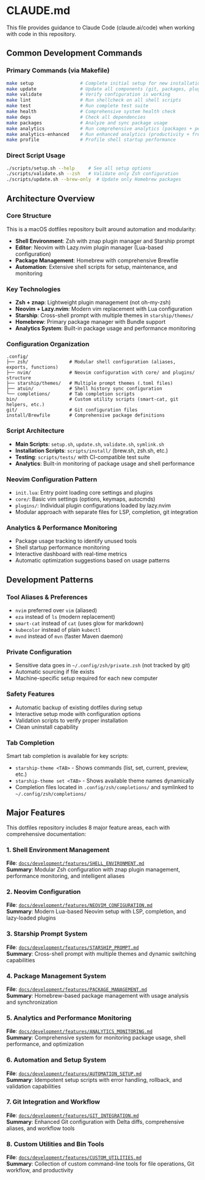 # CLAUDE.md

This file provides guidance to Claude Code (claude.ai/code) when working with code in this repository.

## Common Development Commands

### Primary Commands (via Makefile)
```bash
make setup                 # Complete initial setup for new installations
make update                # Update all components (git, packages, plugins)
make validate              # Verify configuration is working
make lint                  # Run shellcheck on all shell scripts
make test                  # Run complete test suite
make health                # Comprehensive system health check
make deps                  # Check all dependencies
make packages              # Analyze and sync package usage
make analytics             # Run comprehensive analytics (packages + performance)
make analytics-enhanced    # Run enhanced analytics (productivity + frequency + optimization)
make profile               # Profile shell startup performance
```

### Direct Script Usage
```bash
./scripts/setup.sh --help     # See all setup options
./scripts/validate.sh --zsh   # Validate only Zsh configuration
./scripts/update.sh --brew-only  # Update only Homebrew packages
```

## Architecture Overview

### Core Structure
This is a macOS dotfiles repository built around automation and modularity:

- **Shell Environment**: Zsh with znap plugin manager and Starship prompt
- **Editor**: Neovim with Lazy.nvim plugin manager (Lua-based configuration)  
- **Package Management**: Homebrew with comprehensive Brewfile
- **Automation**: Extensive shell scripts for setup, maintenance, and monitoring

### Key Technologies
- **Zsh + znap**: Lightweight plugin management (not oh-my-zsh)
- **Neovim + Lazy.nvim**: Modern vim replacement with Lua configuration
- **Starship**: Cross-shell prompt with multiple themes in `starship/themes/`
- **Homebrew**: Primary package manager with Bundle support
- **Analytics System**: Built-in package usage and performance monitoring

### Configuration Organization
```
.config/
├── zsh/               # Modular shell configuration (aliases, exports, functions)
├── nvim/              # Neovim configuration with core/ and plugins/ structure  
├── starship/themes/   # Multiple prompt themes (.toml files)
├── atuin/             # Shell history sync configuration
└── completions/       # Tab completion scripts
bin/                   # Custom utility scripts (smart-cat, git helpers, etc.)
git/                   # Git configuration files
install/Brewfile       # Comprehensive package definitions
```

### Script Architecture
- **Main Scripts**: `setup.sh`, `update.sh`, `validate.sh`, `symlink.sh`
- **Installation Scripts**: `scripts/install/` (brew.sh, zsh.sh, etc.)
- **Testing**: `scripts/tests/` with CI-compatible test suite
- **Analytics**: Built-in monitoring of package usage and shell performance

### Neovim Configuration Pattern
- `init.lua`: Entry point loading core settings and plugins
- `core/`: Basic vim settings (options, keymaps, autocmds)
- `plugins/`: Individual plugin configurations loaded by lazy.nvim
- Modular approach with separate files for LSP, completion, git integration

### Analytics & Performance Monitoring
- Package usage tracking to identify unused tools
- Shell startup performance monitoring  
- Interactive dashboard with real-time metrics
- Automatic optimization suggestions based on usage patterns

## Development Patterns

### Tool Aliases & Preferences
- `nvim` preferred over `vim` (aliased)
- `eza` instead of `ls` (modern replacement)
- `smart-cat` instead of `cat` (uses glow for markdown)
- `kubecolor` instead of plain `kubectl`
- `mvnd` instead of `mvn` (faster Maven daemon)

### Private Configuration
- Sensitive data goes in `~/.config/zsh/private.zsh` (not tracked by git)
- Automatic sourcing if file exists
- Machine-specific setup required for each new computer

### Safety Features
- Automatic backup of existing dotfiles during setup
- Interactive setup mode with configuration options
- Validation scripts to verify proper installation
- Clean uninstall capability

### Tab Completion
Smart tab completion is available for key scripts:
- `starship-theme <TAB>` - Shows commands (list, set, current, preview, etc.)
- `starship-theme set <TAB>` - Shows available theme names dynamically
- Completion files located in `.config/zsh/completions/` and symlinked to `~/.config/zsh/completions/`

## Major Features

This dotfiles repository includes 8 major feature areas, each with comprehensive documentation:

### 1. Shell Environment Management
**File**: [`docs/development/features/SHELL_ENVIRONMENT.md`](docs/development/features/SHELL_ENVIRONMENT.md)  
**Summary**: Modular Zsh configuration with znap plugin management, performance monitoring, and intelligent aliases

### 2. Neovim Configuration  
**File**: [`docs/development/features/NEOVIM_CONFIGURATION.md`](docs/development/features/NEOVIM_CONFIGURATION.md)  
**Summary**: Modern Lua-based Neovim setup with LSP, completion, and lazy-loaded plugins

### 3. Starship Prompt System
**File**: [`docs/development/features/STARSHIP_PROMPT.md`](docs/development/features/STARSHIP_PROMPT.md)  
**Summary**: Cross-shell prompt with multiple themes and dynamic switching capabilities

### 4. Package Management System
**File**: [`docs/development/features/PACKAGE_MANAGEMENT.md`](docs/development/features/PACKAGE_MANAGEMENT.md)  
**Summary**: Homebrew-based package management with usage analysis and synchronization

### 5. Analytics and Performance Monitoring
**File**: [`docs/development/features/ANALYTICS_MONITORING.md`](docs/development/features/ANALYTICS_MONITORING.md)  
**Summary**: Comprehensive system for monitoring package usage, shell performance, and optimization

### 6. Automation and Setup System
**File**: [`docs/development/features/AUTOMATION_SETUP.md`](docs/development/features/AUTOMATION_SETUP.md)  
**Summary**: Idempotent setup scripts with error handling, rollback, and validation capabilities

### 7. Git Integration and Workflow
**File**: [`docs/development/features/GIT_INTEGRATION.md`](docs/development/features/GIT_INTEGRATION.md)  
**Summary**: Enhanced Git configuration with Delta diffs, comprehensive aliases, and workflow tools

### 8. Custom Utilities and Bin Tools
**File**: [`docs/development/features/CUSTOM_UTILITIES.md`](docs/development/features/CUSTOM_UTILITIES.md)  
**Summary**: Collection of custom command-line tools for file operations, Git workflow, and productivity